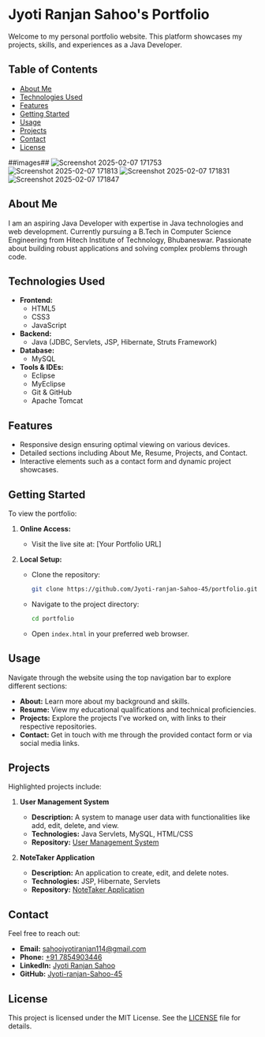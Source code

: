 # Jyoti Ranjan Sahoo's Portfolio

Welcome to my personal portfolio website. This platform showcases my projects, skills, and experiences as a Java Developer.

## Table of Contents

- [About Me](#about-me)
- [Technologies Used](#technologies-used)
- [Features](#features)
- [Getting Started](#getting-started)
- [Usage](#usage)
- [Projects](#projects)
- [Contact](#contact)
- [License](#license)

##images##
![Screenshot 2025-02-07 171753](https://github.com/user-attachments/assets/f9145028-629d-4bb1-aca6-44d6250b2358)
![Screenshot 2025-02-07 171813](https://github.com/user-attachments/assets/16d2638c-df4c-4c4b-8af2-69f395cad593)
![Screenshot 2025-02-07 171831](https://github.com/user-attachments/assets/d32dd2fd-4374-467d-a82c-d9fcfd021139)
![Screenshot 2025-02-07 171847](https://github.com/user-attachments/assets/a1b67d8b-20fc-4dc6-8e72-1c4c697376a5)

## About Me

I am an aspiring Java Developer with expertise in Java technologies and web development. Currently pursuing a B.Tech in Computer Science Engineering from Hitech Institute of Technology, Bhubaneswar. Passionate about building robust applications and solving complex problems through code.

## Technologies Used

- **Frontend:**
  - HTML5
  - CSS3
  - JavaScript
- **Backend:**
  - Java (JDBC, Servlets, JSP, Hibernate, Struts Framework)
- **Database:**
  - MySQL
- **Tools & IDEs:**
  - Eclipse
  - MyEclipse
  - Git & GitHub
  - Apache Tomcat

## Features

- Responsive design ensuring optimal viewing on various devices.
- Detailed sections including About Me, Resume, Projects, and Contact.
- Interactive elements such as a contact form and dynamic project showcases.

## Getting Started

To view the portfolio:

1. **Online Access:**
   - Visit the live site at: [Your Portfolio URL]

2. **Local Setup:**
   - Clone the repository:
     ```bash
     git clone https://github.com/Jyoti-ranjan-Sahoo-45/portfolio.git
     ```
   - Navigate to the project directory:
     ```bash
     cd portfolio
     ```
   - Open `index.html` in your preferred web browser.

## Usage

Navigate through the website using the top navigation bar to explore different sections:

- **About:** Learn more about my background and skills.
- **Resume:** View my educational qualifications and technical proficiencies.
- **Projects:** Explore the projects I've worked on, with links to their respective repositories.
- **Contact:** Get in touch with me through the provided contact form or via social media links.

## Projects

Highlighted projects include:

1. **User Management System**
   - **Description:** A system to manage user data with functionalities like add, edit, delete, and view.
   - **Technologies:** Java Servlets, MySQL, HTML/CSS
   - **Repository:** [User Management System](https://github.com/Jyoti-ranjan-Sahoo-45/UserManagement_advance_java)

2. **NoteTaker Application**
   - **Description:** An application to create, edit, and delete notes.
   - **Technologies:** JSP, Hibernate, Servlets
   - **Repository:** [NoteTaker Application](https://github.com/Jyoti-ranjan-Sahoo-45/NoteTaker)

## Contact

Feel free to reach out:

- **Email:** [sahoojyotiranjan114@gmail.com](mailto:sahoojyotiranjan114@gmail.com)
- **Phone:** [+91 7854903446](tel:+917854903446)
- **LinkedIn:** [Jyoti Ranjan Sahoo](https://www.linkedin.com/in/jyoti-ranjan-sahoo-3841a724a)
- **GitHub:** [Jyoti-ranjan-Sahoo-45](https://github.com/Jyoti-ranjan-Sahoo-45)

## License

This project is licensed under the MIT License. See the [LICENSE](LICENSE) file for details.
